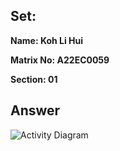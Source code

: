 ## Set:

**Name: Koh Li Hui**

**Matrix No: A22EC0059**

**Section: 01**

## Answer
<img alt="Activity Diagram" src="https://github.com/drshahizan/software-engineering/blob/main/exercise/uml/submission/sec01/kohlihui/AD.png?raw=true">

